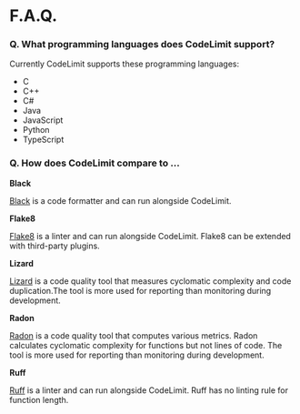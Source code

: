 # F.A.Q.

### Q. What programming languages does CodeLimit support?

Currently CodeLimit supports these programming languages:

- C
- C++
- C#
- Java
- JavaScript
- Python
- TypeScript

### Q. How does CodeLimit compare to ...

**Black**

[Black](https://github.com/psf/black) is a code formatter and can run alongside CodeLimit.

**Flake8**

[Flake8](https://github.com/PyCQA/flake8) is a linter and can run alongside
CodeLimit. Flake8 can be extended with third-party plugins.

**Lizard**

[Lizard](https://github.com/terryyin/lizard) is a code quality tool that
measures cyclomatic complexity and code duplication.The tool is more used for
reporting than monitoring during development.

**Radon**

[Radon](https://github.com/rubik/radon) is a code quality tool that computes
various metrics. Radon calculates cyclomatic complexity for functions but not
lines of code. The tool is more used for reporting than monitoring during
development.

**Ruff**

[Ruff](https://github.com/astral-sh/ruff) is a linter and can run alongside
CodeLimit. Ruff has no linting rule for function length.
